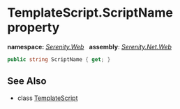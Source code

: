 # TemplateScript.ScriptName property
**namespace:** *[Serenity.Web](../../README.md#serenity.web-namespace)*   **assembly**: *[Serenity.Net.Web](../../README.md)*

```csharp
public string ScriptName { get; }
```

## See Also

* class [TemplateScript](../TemplateScript.md)